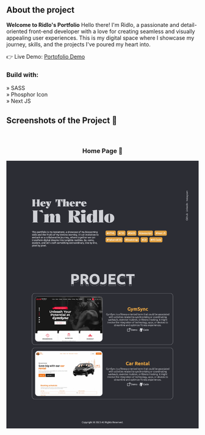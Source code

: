 <h2>About the project</h2>

<p><b> Welcome to Ridlo's Portfolio</b>
Hello there! I'm Ridlo, a passionate and detail-oriented front-end developer with a love for creating seamless and visually appealing user experiences. This is my digital space where I showcase my journey, skills, and the projects I've poured my heart into.</p>

👉 Live Demo: <a href='https://gymsync.vercel.app/'>Portofolio Demo</a>

<h3>Build with:</h3>

» SASS <br>
» Phosphor Icon <br>
» Next JS

<h2>Screenshots of the Project 📸</h2>
<br>
<h3 align='center'>Home Page 🏡</h3>
<img src="./public/sc.png" alt="HomePage">
